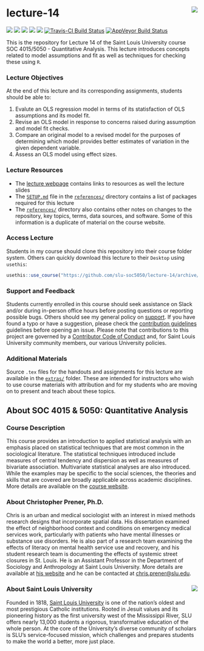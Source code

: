 lecture-14 <img src="https://slu-soc5050.github.io/images/logo.png" align="right" />
===========================================================
[![](https://img.shields.io/badge/semester-fall%202018-orange.svg)](https://github.com/slu-soc5050/lecture-14)
[![](https://img.shields.io/badge/release-lecture-orange.svg)](https://github.com/slu-soc5050/lecture-14)
[![](https://img.shields.io/github/release/slu-soc5050/lecture-14.svg?label=version)](https://github.com/slu-soc5050/lecture-14/releases)
[![](https://img.shields.io/github/last-commit/slu-soc5050/lecture-14.svg)](https://github.com/slu-soc5050/lecture-14/commits/master)
[![](https://img.shields.io/github/repo-size/slu-soc5050/lecture-14.svg)](https://github.com/slu-soc5050/lecture-14)
[![Travis-CI Build Status](https://travis-ci.org/slu-soc5050/lecture-14.svg?branch=master)](https://travis-ci.org/slu-soc5050/lecture-14)
[![AppVeyor Build Status](https://ci.appveyor.com/api/projects/status/github/slu-soc5050/lecture-14?branch=master&svg=true)](https://ci.appveyor.com/project/chris-prener/lecture-14)

This is the repository for Lecture 14 of the Saint Louis University course SOC 4015/5050 - Quantitative Analysis. This lecture introduces concepts related to model assumptions and fit as well as techniques for checking these using `R`.

### Lecture Objectives
At the end of this lecture and its corresponding assignments, students should be able to:

1. Evalute an OLS regression model in terms of its statisfaction of OLS assumptions and its model fit.
2. Revise an OLS model in response to concerns raised during assumption and model fit checks.
3. Compare an original model to a revised model for the purposes of determining which model provides better estimates of variation in the given dependent variable.
4. Assess an OLS model using effect sizes.

### Lecture Resources

* The [lecture webpage](https://slu-soc5050.github.io/lecture-14) contains links to resources as well the lecture slides
* The [`SETUP.md`](/references/SETUP.md) file in the [`references/`](/references) directory contains a list of packages required for this lecture
* The [`references/`](/references) directory also contains other notes on changes to the repository, key topics, terms, data sources, and software. Some of this information is a duplicate of material on the course website.

### Access Lecture
Students in my course should clone this repository into their course folder system. Others can quickly download this lecture to their `Desktop` using `usethis`:

```r
usethis::use_course("https://github.com/slu-soc5050/lecture-14/archive/master.zip")
```

### Support and Feedback
Students currently enrolled in this course should seek assistance on Slack and/or during in-person office hours before posting questions or reporting possible bugs. Others should see my general policy on [support](.github/SUPPORT.md). If you have found a typo or have a suggestion, please check the [contribution guidelines](.github/CONTRIBUTING.md) guidelines before opening an issue. Please note that contributions to this project are governed by a [Contributor Code of Conduct](.github/CODE_OF_CONDUCT.md) and, for Saint Louis University community members, our various University policies.

### Additional Materials
Source `.tex` files for the handouts and assignments for this lecture are available in the [`extras/`](/extras) folder. These are intended for instructors who wish to use course materials with attribution and for my students who are moving on to present and teach about these topics.

## About SOC 4015 & 5050: Quantitative Analysis
### Course Description
This course provides an introduction to applied statistical analysis with an emphasis placed on statistical techniques that are most common in the sociological literature. The statistical techniques introduced include measures of central tendency and dispersion as well as measures of bivariate association. Multivariate statistical analyses are also introduced. While the examples may be specific to the social sciences, the theories and skills that are covered are broadly applicable across academic disciplines. More details are available on the [course website](https://slu-soc5050.github.io).

### About Christopher Prener, Ph.D.
Chris is an urban and medical sociologist with an interest in mixed methods research designs that incorporate spatial data. His dissertation examined the effect of neighborhood context and conditions on emergency medical services work, particularly with patients who have mental illnesses or substance use disorders. He is also part of a research team examining the effects of literacy on mental health service use and recovery, and his student research team is documenting the effects of systemic street closures in St. Louis. He is an Assistant Professor in the Department of Sociology and Anthropology at Saint Louis University. More details are available at [his website](https://chris-prener.github.io) and he can be contacted at [chris.prener@slu.edu](mailto:chris.prener@slu.edu).

### About Saint Louis University <img src="https://slu-soc5650.github.io/images/sluLogo.png" align="right" />
Founded in 1818, [Saint Louis University](http://wwww.slu.edu) is one of the nation’s oldest and most prestigious Catholic institutions. Rooted in Jesuit values and its pioneering history as the first university west of the Mississippi River, SLU offers nearly 13,000 students a rigorous, transformative education of the whole person. At the core of the University’s diverse community of scholars is SLU’s service-focused mission, which challenges and prepares students to make the world a better, more just place.
